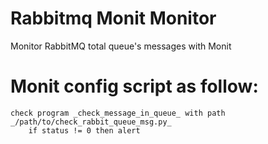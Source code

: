 # Rabbitmq Monit Monitor
Monitor RabbitMQ total queue's messages with Monit

# Monit config script as follow:
```
check program _check_message_in_queue_ with path _/path/to/check_rabbit_queue_msg.py_
    if status != 0 then alert
```
